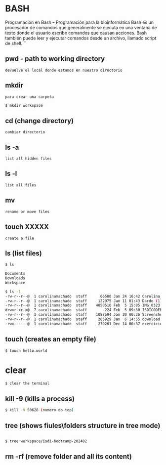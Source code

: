 
# BASH


Programación en Bash – Programación para la bioinformática
Bash es un procesador de comandos que generalmente se ejecuta en una ventana de texto donde el usuario escribe comandos que causan acciones. Bash también puede leer y ejecutar comandos desde un archivo, llamado script de shell.```

## pwd - path to working directory

```devuelve el local donde estamos en nuestro directorio```

## mkdir 
```para crear una carpeta```

```sh
$ mkdir workspace
```

## cd (change directory)

```cambiar directorio```

## ls -a 

```list all hidden files```


## ls -l

```list all files```

## mv

```rename or move files```

## touch XXXXX

```create a file```

## ls (list files)

```bash
$ ls

Documents 
Downloads
Workspace
```

```sh
$ ls -l
-rw-r--r--@  1 carolinamachado  staff      66500 Jan 24 16:42 Carolina_Machado_ResumeENG.docx
-rw-r--r--@  1 carolinamachado  staff     122975 Jan 11 01:43 Dardo (1).pdf
-rw-r--r--@  1 carolinamachado  staff    4850510 Feb  5 15:05 IMG_0323.jpeg
drwxr-xr-x@  7 carolinamachado  staff        224 Feb  5 09:30 ISDICODERS
-rw-r--r--@  1 carolinamachado  staff    1087594 Jan 30 00:36 Screenshot 2024-01-30 at 00.36.16.png
-rw-r--r--@  1 carolinamachado  staff     263929 Jan  6 14:55 download.pdf
-rwx------@  1 carolinamachado  staff     270261 Dec 14 00:37 exercicios JS.pages
```

## touch (creates an empty file)

```
$ touch hello.world
```

# clear

```sh
$ clear the terminal

```

## kill -9 <pid> (kills a process)

```sh
$ kill -9 50628 (numero do top)

```

## tree <path> (shows fiules\folders structure in tree mode)

```sh

$ tree workspace/isdi-bootcamp-202402


```

## rm -rf (remove folder and all its content)